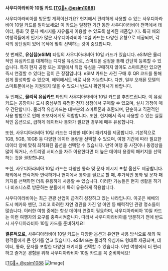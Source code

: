 **사우디아라비아 10일 카드 [[TG💪+ @esim1088](https://t.me/s/esim1088)]**

사우디아라비아를 방문할 계획이신가요? 현지에서 편리하게 사용할 수 있는 사우디아라비아 10일 카드를 알아보세요! 이 카드는 일정한 기간 동안 사우디아라비아 전역에서 데이터, 통화 및 문자 메시지를 자유롭게 이용할 수 있도록 설계된 제품입니다. 특히 해외 여행객들에게 인기가 많은 사우디아라비아 10일 카드는 다양한 유형으로 제공되며, 각각의 장단점이 있어 목적에 맞춰 선택하는 것이 중요합니다.

첫 번째로, **유심칩(eSIM)** 타입의 사우디아라비아 10일 카드가 있습니다. eSIM은 물리적인 유심카드를 대체하는 디지털 유심으로, 스마트폰 설정을 통해 간단히 등록할 수 있습니다. 특히 현지 공항 또는 호텔에서 직접 유심을 구매하지 않아도 스마트폰만 있으면 즉시 연결할 수 있다는 점이 큰 장점입니다. eSIM 카드는 사전 구매 후 QR 코드를 통해 쉽게 활성화할 수 있으며, 해외에서도 바로 사용 가능합니다. 다만, 일부 오래된 모델의 스마트폰에서는 지원되지 않을 수 있으니 반드시 확인하시기 바랍니다.

두 번째로, **물리적 유심카드** 타입의 사우디아라비아 10일 카드를 추천드립니다. 이 유심카드는 공항이나 도시 중심부의 유명한 전자 상점에서 구매할 수 있으며, 설치 과정이 매우 간단합니다. 물리적 유심카드는 대부분의 스마트폰과 호환되며, 단순하고 직관적인 사용 방법으로 인해 초보자에게도 적합합니다. 또한, 현지에서 즉시 사용할 수 있는 실질적인 옵션으로, 급하게 데이터나 통화가 필요한 경우에 매우 유용합니다.

또한, 사우디아라비아 10일 카드는 다양한 데이터 패키지를 제공합니다. 기본적으로 1GB, 5GB, 10GB 등 다양한 데이터 용량을 선택할 수 있으며, 여행 기간에 따라 필요한 데이터 양에 맞춰 최적화된 옵션을 선택할 수 있습니다. 만약 여행 중 사진이나 동영상을 많이 찍거나, 스트리밍 서비스를 자주 이용한다면 더 높은 데이터 용량의 패키지를 선택하는 것을 권장합니다.

또한, 사우디아라비아 10일 카드는 다양한 통화 및 문자 메시지 포함 옵션도 제공합니다. 해외에서 연락처와 연락하거나 현지에서 통화를 필요로 할 때, 추가적인 통화 및 문자 패키지를 선택하면 더욱 유용하게 사용할 수 있습니다. 이러한 기능들은 현지 생활을 하거나 비즈니스로 방문하는 분들에게 특히 유용하게 작용합니다.

사우디아라비아는 최근 관광 산업이 급격히 성장하고 있는 나라입니다. 이곳은 예배의 도시 메카와 멘단, 그리고 화려한 자연 경관을 가진 알 아인 등 매력적인 관광 명소들이 많습니다. 이러한 여행 중에는 항상 데이터 연결이 필요하며, 사우디아라비아 10일 카드는 이런 여행자의 요구를 충족시켜줍니다. 따라서 사우디아라비아를 방문하기 전에 반드시 사우디아라비아 10일 카드를 준비하세요!

**결론적으로**, 사우디아라비아 10일 카드는 다양한 옵션과 유연한 사용 방식으로 해외 여행객들에게 큰 인기를 얻고 있습니다. eSIM 또는 물리적 유심카드 형태로 제공되며, 데이터, 통화, 문자를 포함한 다양한 패키지를 선택할 수 있습니다. 이번 여행에서 더 편리하고 즐거운 경험을 위해 사우디아라비아 10일 카드를 꼭 준비하세요!

[[TG💪+ @esim1088](https://t.me/s/esim1088) ![Image](https://i.postimg.cc/Y0z9fWf4/image.png)]